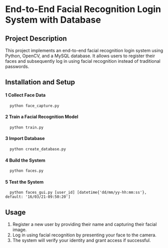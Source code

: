 # End-to-End Facial Recognition Login System with Database

## Project Description

This project implements an end-to-end facial recognition login system using Python, OpenCV, and a MySQL database. It allows users to register their faces and subsequently log in using facial recognition instead of traditional passwords.

## Installation and Setup
#### 1 Collect Face Data 
      python face_capture.py
      
#### 2 Train a Facial Recognition Model 
      python train.py

#### 3 Import Database
      python create_database.py

#### 4 Build the System
      python faces.py

#### 5 Test the System
      python faces_gui.py [user_id] [datetime{'dd/mm/yy-hh:mm:ss'}, default: '16/03/21-09:50:20']

## Usage

1. Register a new user by providing their name and capturing their facial image.
2. Log in using facial recognition by presenting your face to the camera.
3. The system will verify your identity and grant access if successful.









